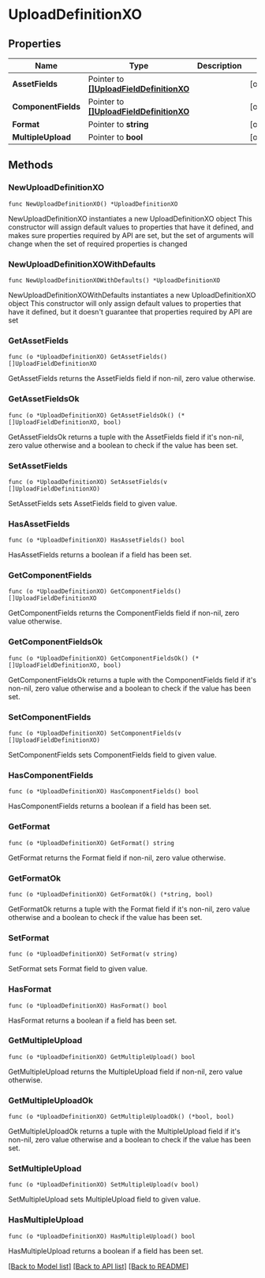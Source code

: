 # UploadDefinitionXO

## Properties

Name | Type | Description | Notes
------------ | ------------- | ------------- | -------------
**AssetFields** | Pointer to [**[]UploadFieldDefinitionXO**](UploadFieldDefinitionXO.md) |  | [optional] 
**ComponentFields** | Pointer to [**[]UploadFieldDefinitionXO**](UploadFieldDefinitionXO.md) |  | [optional] 
**Format** | Pointer to **string** |  | [optional] 
**MultipleUpload** | Pointer to **bool** |  | [optional] 

## Methods

### NewUploadDefinitionXO

`func NewUploadDefinitionXO() *UploadDefinitionXO`

NewUploadDefinitionXO instantiates a new UploadDefinitionXO object
This constructor will assign default values to properties that have it defined,
and makes sure properties required by API are set, but the set of arguments
will change when the set of required properties is changed

### NewUploadDefinitionXOWithDefaults

`func NewUploadDefinitionXOWithDefaults() *UploadDefinitionXO`

NewUploadDefinitionXOWithDefaults instantiates a new UploadDefinitionXO object
This constructor will only assign default values to properties that have it defined,
but it doesn't guarantee that properties required by API are set

### GetAssetFields

`func (o *UploadDefinitionXO) GetAssetFields() []UploadFieldDefinitionXO`

GetAssetFields returns the AssetFields field if non-nil, zero value otherwise.

### GetAssetFieldsOk

`func (o *UploadDefinitionXO) GetAssetFieldsOk() (*[]UploadFieldDefinitionXO, bool)`

GetAssetFieldsOk returns a tuple with the AssetFields field if it's non-nil, zero value otherwise
and a boolean to check if the value has been set.

### SetAssetFields

`func (o *UploadDefinitionXO) SetAssetFields(v []UploadFieldDefinitionXO)`

SetAssetFields sets AssetFields field to given value.

### HasAssetFields

`func (o *UploadDefinitionXO) HasAssetFields() bool`

HasAssetFields returns a boolean if a field has been set.

### GetComponentFields

`func (o *UploadDefinitionXO) GetComponentFields() []UploadFieldDefinitionXO`

GetComponentFields returns the ComponentFields field if non-nil, zero value otherwise.

### GetComponentFieldsOk

`func (o *UploadDefinitionXO) GetComponentFieldsOk() (*[]UploadFieldDefinitionXO, bool)`

GetComponentFieldsOk returns a tuple with the ComponentFields field if it's non-nil, zero value otherwise
and a boolean to check if the value has been set.

### SetComponentFields

`func (o *UploadDefinitionXO) SetComponentFields(v []UploadFieldDefinitionXO)`

SetComponentFields sets ComponentFields field to given value.

### HasComponentFields

`func (o *UploadDefinitionXO) HasComponentFields() bool`

HasComponentFields returns a boolean if a field has been set.

### GetFormat

`func (o *UploadDefinitionXO) GetFormat() string`

GetFormat returns the Format field if non-nil, zero value otherwise.

### GetFormatOk

`func (o *UploadDefinitionXO) GetFormatOk() (*string, bool)`

GetFormatOk returns a tuple with the Format field if it's non-nil, zero value otherwise
and a boolean to check if the value has been set.

### SetFormat

`func (o *UploadDefinitionXO) SetFormat(v string)`

SetFormat sets Format field to given value.

### HasFormat

`func (o *UploadDefinitionXO) HasFormat() bool`

HasFormat returns a boolean if a field has been set.

### GetMultipleUpload

`func (o *UploadDefinitionXO) GetMultipleUpload() bool`

GetMultipleUpload returns the MultipleUpload field if non-nil, zero value otherwise.

### GetMultipleUploadOk

`func (o *UploadDefinitionXO) GetMultipleUploadOk() (*bool, bool)`

GetMultipleUploadOk returns a tuple with the MultipleUpload field if it's non-nil, zero value otherwise
and a boolean to check if the value has been set.

### SetMultipleUpload

`func (o *UploadDefinitionXO) SetMultipleUpload(v bool)`

SetMultipleUpload sets MultipleUpload field to given value.

### HasMultipleUpload

`func (o *UploadDefinitionXO) HasMultipleUpload() bool`

HasMultipleUpload returns a boolean if a field has been set.


[[Back to Model list]](../README.md#documentation-for-models) [[Back to API list]](../README.md#documentation-for-api-endpoints) [[Back to README]](../README.md)


